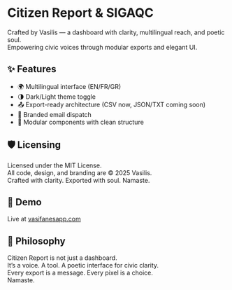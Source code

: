 # Citizen Report & SIGAQC

Crafted by Vasilis — a dashboard with clarity, multilingual reach, and poetic soul.  
Empowering civic voices through modular exports and elegant UI.

## ✨ Features
- 🌍 Multilingual interface (EN/FR/GR)
- 🌗 Dark/Light theme toggle
- 📤 Export-ready architecture (CSV now, JSON/TXT coming soon)
- 📧 Branded email dispatch
- 🧩 Modular components with clean structure

## 🛡️ Licensing
Licensed under the MIT License.  
All code, design, and branding are © 2025 Vasilis.  
Crafted with clarity. Exported with soul. Namaste.

## 🚀 Demo
Live at [vasifanesapp.com](https://www.vasifanesapp.com)

## 🧠 Philosophy
Citizen Report is not just a dashboard.  
It’s a voice. A tool. A poetic interface for civic clarity.  
Every export is a message. Every pixel is a choice.  
Namaste.
